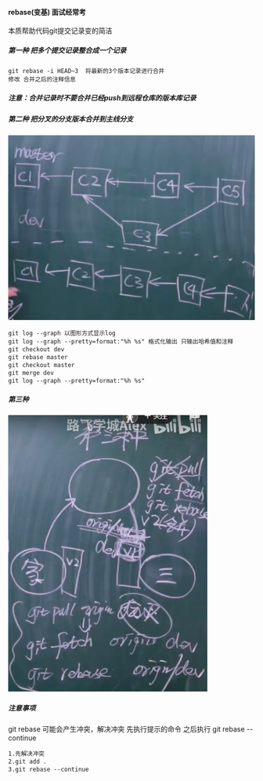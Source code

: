 #### rebase(变基)  面试经常考

本质帮助代码git提交记录变的简洁

##### 第一种 把多个提交记录整合成一个记录

```
git rebase -i HEAD~3  将最新的3个版本记录进行合并
修改 合并之后的注释信息
```



##### 注意：合并记录时不要合并已经push到远程仓库的版本库记录

##### 第二种 把分叉的分支版本合并到主线分支

![image-20220327094515063](picture/image-20220327094515063.png)

```
git log --graph 以图形方式显示log
git log --graph --pretty=format:"%h %s" 格式化输出 只输出哈希值和注释
git checkout dev
git rebase master
git checkout master
git merge dev
git log --graph --pretty=format:"%h %s"
```

##### 第三种

![image-20220327100227337](picture/image-20220327100227337.png)

##### 注意事项

git rebase 可能会产生冲突，解决冲突 先执行提示的命令 之后执行 git rebase --continue

```
1.先解决冲突
2.git add .
3.git rebase --continue
```

